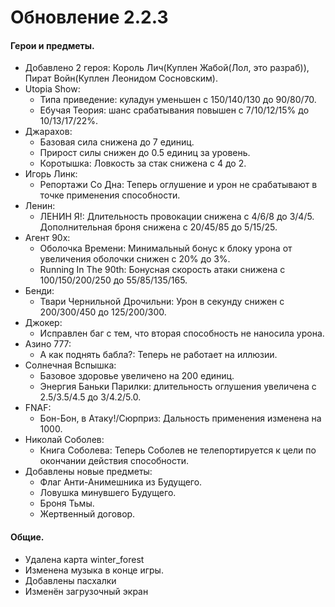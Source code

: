 
# Обновление 2.2.3
   #### Герои и предметы.
   * Добавлено 2 героя: Король Лич(Куплен Жабой(Лол, это разраб)), Пират Войн(Куплен Леонидом Сосновским).
   * Utopia Show:
     * Типа приведение: куладун уменьшен с 150/140/130 до 90/80/70.
     * Ебучая Теория: шанс срабатывания повышен с 7/10/12/15% до 10/13/17/22%.
   * Джарахов:
     * Базовая сила снижена до 7 единиц.
     * Прирост силы снижен до 0.5 единиц за уровень.
     * Коротышка: Ловкость за стак снижена с 4 до 2.
   * Игорь Линк:
     * Репортажи Со Дна: Теперь оглушение и урон не срабатывают в точке применения способности.
   * Ленин:
     * ЛЕНИН Я!: Длительность провокации снижена с 4/6/8 до 3/4/5. Дополнительная броня снижена с 20/45/85 до 5/15/25.
   * Агент 90х:
     * Оболочка Времени: Минимальный бонус к блоку урона от увеличения оболочки снижен с 20% до 3%.
     * Running In The 90th: Бонусная скорость атаки снижена с 100/150/200/250 до 55/85/135/165.
   * Бенди:
     * Твари Чернильной Дрочильни: Урон в секунду снижен с 200/300/450 до 125/200/300.
   * Джокер:
     * Исправлен баг с тем, что вторая способность не наносила урона.
   * Азино 777:
     * А как поднять бабла?: Теперь не работает на иллюзии.
   * Солнечная Вспышка:
     * Базовое здоровье увеличено на 200 единиц.
     * Энергия Баньки Парилки: длительность оглушения увеличена с 2.5/3.5/4.5 до 3/4.2/5.0.
   * FNAF:
     * Бон-Бон, в Атаку!/Сюрприз: Дальность применения изменена на 1000.
   * Николай Соболев:
     * Книга Соболева: Теперь Соболев не телепортируется к цели по окончании действия способности.
  * Добавлены новые предметы: 
     * Флаг Анти-Анимешника из Будущего.
     * Ловушка минувшего Будущего.
     * Броня Тьмы.
     * Жертвенный договор.
   #### Общие.
   * Удалена карта winter_forest
   * Изменена музыка в конце игры.
   * Добавлены пасхалки
   * Изменён загрузочный экран
   
